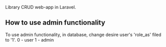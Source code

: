 Library CRUD web-app in Laravel.


## How to use admin functionality

To use admin functionality, in database, change desire user's 'role_as' filed to '1'.
0 - user
1 - admin

